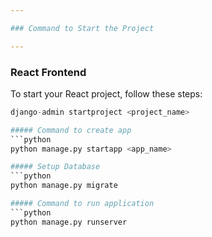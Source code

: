```yaml
---

### Command to Start the Project

---
```


### React Frontend

To start your React project, follow these steps:

```python
django-admin startproject <project_name>

##### Command to create app
```python
python manage.py startapp <app_name>

##### Setup Database
```python
python manage.py migrate

##### Command to run application
```python
python manage.py runserver 